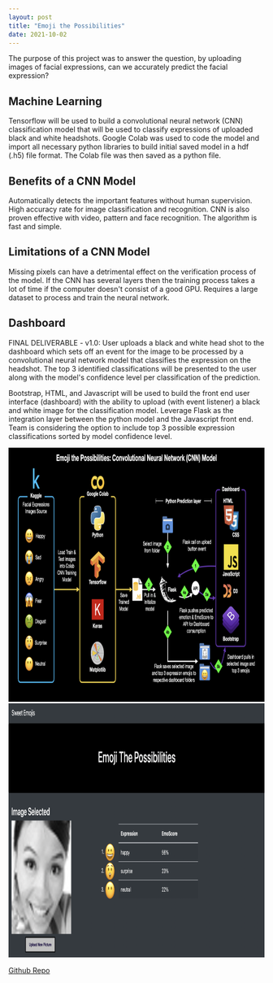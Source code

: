 ```yaml
---
layout: post
title: "Emoji the Possibilities"
date: 2021-10-02
---
```


The purpose of this project was to answer the question, by uploading images of facial expressions, can we accurately predict the facial expression?

## Machine Learning

Tensorflow will be used to build a convolutional neural network (CNN) classification model that will be used to classify expressions of uploaded black and white headshots. Google Colab was used to code the model and import all necessary python libraries to build initial saved model in a hdf (.h5) file format. The Colab file was then saved as a python file.

## Benefits of a CNN Model

Automatically detects the important features without human supervision. High accuracy rate for image classification and recognition. CNN is also proven effective with video, pattern and face recognition. The algorithm is fast and simple.

## Limitations of a CNN Model

Missing pixels can have a detrimental effect on the verification process of the model. If the CNN has several layers then the training process takes a lot of time if the computer doesn't consist of a good GPU. Requires a large dataset to process and train the neural network.

## Dashboard

FINAL DELIVERABLE - v1.0: User uploads a black and white head shot to the dashboard which sets off an event for the image to be processed by a convolutional neural network model that classifies the expression on the headshot. The top 3 identified classifications will be presented to the user along with the model's confidence level per classification of the prediction.

Bootstrap, HTML, and Javascript will be used to build the front end user interface (dashboard) with the ability to upload (with event listener) a black and white image for the classification model. Leverage Flask as the integration layer between the python model and the Javascript front end. Team is considering the option to include top 3 possible expression classifications sorted by model confidence level.

<img src= "/assets/TeamProjectTechDiagram.jpeg" width = "1000" height = "500">
<img src= "/assets/DashboardLayout.png" width ="1000" height = "500">

[Github Repo](https://github.com/genlgist/Team_A_Final_Project)
